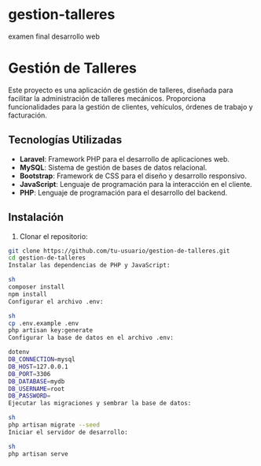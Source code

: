 # gestion-talleres
examen final desarrollo web 
# Gestión de Talleres

Este proyecto es una aplicación de gestión de talleres, diseñada para facilitar la administración de talleres mecánicos. Proporciona funcionalidades para la gestión de clientes, vehículos, órdenes de trabajo y facturación.

## Tecnologías Utilizadas

- **Laravel**: Framework PHP para el desarrollo de aplicaciones web.
- **MySQL**: Sistema de gestión de bases de datos relacional.
- **Bootstrap**: Framework de CSS para el diseño y desarrollo responsivo.
- **JavaScript**: Lenguaje de programación para la interacción en el cliente.
- **PHP**: Lenguaje de programación para el desarrollo del backend.

## Instalación

1. Clonar el repositorio:

```sh
git clone https://github.com/tu-usuario/gestion-de-talleres.git
cd gestion-de-talleres
Instalar las dependencias de PHP y JavaScript:

sh
composer install
npm install
Configurar el archivo .env:

sh
cp .env.example .env
php artisan key:generate
Configurar la base de datos en el archivo .env:

dotenv
DB_CONNECTION=mysql
DB_HOST=127.0.0.1
DB_PORT=3306
DB_DATABASE=mydb
DB_USERNAME=root
DB_PASSWORD=
Ejecutar las migraciones y sembrar la base de datos:

sh
php artisan migrate --seed
Iniciar el servidor de desarrollo:

sh
php artisan serve
